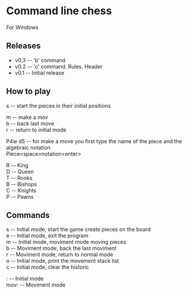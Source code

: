 
# Command line chess
For Windows

## Releases
* v0.3 -- 'b' command 
* v0.2 -- 'c' command. Rules. Header 
* v0.1 -- Initial release 

## How to play
s -- start the pieces in their initial positions <Br>

m -- make a mov <Br>
b -- back last move <Br>
r -- return to initial mode <Br>
    
P4w d5 -- for make a move you first type the name of the piece and the algebraic notation <Br>
Piece<space\>notation<enter\><Br>

R -- King <Br>
D -- Queen <Br> 
T -- Rooks <Br> 
B -- Bishops <Br> 
C -- Knights <Br>
P -- Pawns <Br>

## Commands
s -- Initial mode, start the game create pieces on the board <Br>
e -- Initial mode, exit the program <Br>
m -- Initial mode, moviment mode moving pieces <Br>
b -- Moviment mode, back the last moviment <Br>
r -- Moviment mode, return to normal mode <Br>
o -- Initial mode, print the movement stack list <Br>
c -- Initial mode, clear the historic <Br>

: -- Initial mode <Br>
mov: -- Moviment mode <Br>
